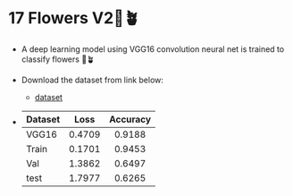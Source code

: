 
# 17 Flowers V2🌹🪴
- A deep learning model using VGG16 convolution neural net is trained to classify flowers 🌹🪴

- Download the  dataset from link below:
  - [dataset](https://drive.google.com/drive/folders/15Wr7hNPvFhnpkYdTpypGFmq6mcQ6r-Sx)

- | Dataset |  Loss	| Accuracy 
    | :---         |     :---:   |          :---: |
    |VGG16   |  0.4709 |  0.9188 |
    |Train  | 0.1701  | 0.9453  |
    |Val     | 1.3862    | 0.6497   |
    |test     |   1.7977 |  0.6265  |
